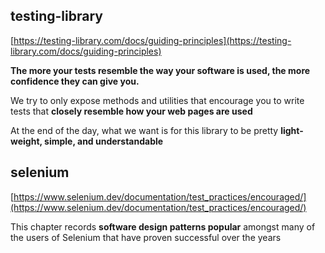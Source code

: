 
## testing-library

[https://testing-library.com/docs/guiding-principles](https://testing-library.com/docs/guiding-principles)

**The more your tests resemble the way your software is used, the more confidence they can give you.**

We try to only expose methods and utilities that encourage you to write tests that **closely resemble how your web pages are used**

At the end of the day, what we want is for this library to be pretty **light-weight, simple, and understandable**

## selenium

[https://www.selenium.dev/documentation/test_practices/encouraged/](https://www.selenium.dev/documentation/test_practices/encouraged/)

This chapter records **software design patterns popular** amongst many of the users of Selenium that have proven successful over the years
